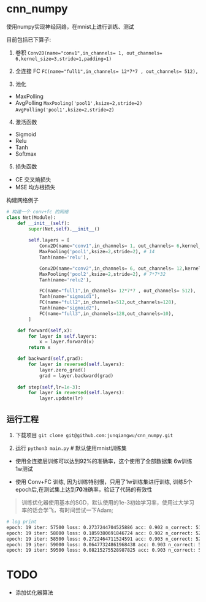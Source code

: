# cnn_numpy

使用numpy实现神经网络，在mnist上进行训练、测试

目前包括已下算子:

1. 卷积 
`Conv2D(name="conv1",in_channels= 1, out_channels= 6,kernel_size=3,stride=1,padding=1)`

2. 全连接 FC
`FC(name="full1",in_channels= 12*7*7 , out_channels= 512),`

3. 池化  
- MaxPolling
- AvgPolling
`MaxPooling('pool1',ksize=2,stride=2)`
`AvgPolling('pool1',ksize=2,stride=2)`

4. 激活函数 
- Sigmoid
- Relu
- Tanh
- Softmax

5. 损失函数
- CE 交叉熵损失
- MSE 均方根损失



构建网络例子
```py
# 构建一个 conv+fc 的网络
class Net(Module):
    def __init__(self):
        super(Net,self).__init__()
        
        self.layers = [
            Conv2D(name="conv1",in_channels= 1, out_channels= 6,kernel_size=3,stride=1,padding=1), # 28
            MaxPooling('pool1',ksize=2,stride=2), # 14
            Tanh(name='relu'),

            Conv2D(name="conv2",in_channels= 6, out_channels= 12,kernel_size=3,stride=1,padding=1),
            MaxPooling('pool2',ksize=2,stride=2), # 7*7*32
            Tanh(name='relu2'),

            FC(name="full1",in_channels= 12*7*7 , out_channels= 512),
            Tanh(name="sigmoid1"),
            FC(name="full2",in_channels=512,out_channels=128),
            Tanh(name="sigmoid2"),
            FC(name="full3",in_channels=128,out_channels=10),
        ]

    def forward(self,x):
        for layer in self.layers:
            x = layer.forward(x)
        return x

    def backward(self,grad):
        for layer in reversed(self.layers):
            layer.zero_grad()
            grad = layer.backward(grad)
    
    def step(self,lr=1e-3):
        for layer in reversed(self.layers):
            layer.update(lr)

```

## 运行工程
1. 下载项目
`git clone git@github.com:junqiangwu/cnn_numpy.git`

2. 运行
`python3 main.py` # 默认使用mnist训练集

- 使用全连接层训练可以达到92%的准确率，这个使用了全部数据集 6w训练  1w测试

- 使用 Conv+FC 训练, 因为训练特别慢，只用了1w训练集进行训练, 训练5个epoch后,在测试集上达到**70**准确率，验证了代码的有效性

> 训练优化器使用基本的SGD，默认使用的1e-3初始学习率，使用过大学习率的话会学飞，有时间尝试一下Adam;


```bash
# log print
epoch: 19 iter: 57500 loss: 0.2737244704525886 acc: 0.902 n_correct: 51956
epoch: 19 iter: 58000 loss: 0.1859380691846724 acc: 0.902 n_correct: 52417
epoch: 19 iter: 58500 loss: 0.2722464711524591 acc: 0.903 n_correct: 52894
epoch: 19 iter: 59000 loss: 0.06477324861968438 acc: 0.903 n_correct: 53369
epoch: 19 iter: 59500 loss: 0.08215275528987825 acc: 0.903 n_correct: 53844

```

# TODO

- 添加优化器算法
